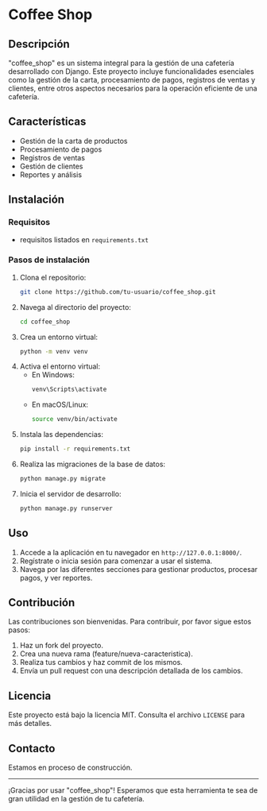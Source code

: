 # Coffee Shop

## Descripción
"coffee_shop" es un sistema integral para la gestión de una cafetería desarrollado con Django. Este proyecto incluye funcionalidades esenciales como la gestión de la carta, procesamiento de pagos, registros de ventas y clientes, entre otros aspectos necesarios para la operación eficiente de una cafetería.

## Características
- Gestión de la carta de productos
- Procesamiento de pagos
- Registros de ventas
- Gestión de clientes
- Reportes y análisis

## Instalación

### Requisitos
- requisitos listados en `requirements.txt`

### Pasos de instalación
1. Clona el repositorio:
    ```sh
    git clone https://github.com/tu-usuario/coffee_shop.git
    ```
2. Navega al directorio del proyecto:
    ```sh
    cd coffee_shop
    ```
3. Crea un entorno virtual:
    ```sh
    python -m venv venv
    ```
4. Activa el entorno virtual:
    - En Windows:
        ```sh
        venv\Scripts\activate
        ```
    - En macOS/Linux:
        ```sh
        source venv/bin/activate
        ```
5. Instala las dependencias:
    ```sh
    pip install -r requirements.txt
    ```
6. Realiza las migraciones de la base de datos:
    ```sh
    python manage.py migrate
    ```
7. Inicia el servidor de desarrollo:
    ```sh
    python manage.py runserver
    ```

## Uso
1. Accede a la aplicación en tu navegador en `http://127.0.0.1:8000/`.
2. Regístrate o inicia sesión para comenzar a usar el sistema.
3. Navega por las diferentes secciones para gestionar productos, procesar pagos, y ver reportes.

## Contribución
Las contribuciones son bienvenidas. Para contribuir, por favor sigue estos pasos:

1. Haz un fork del proyecto.
2. Crea una nueva rama (feature/nueva-caracteristica).
3. Realiza tus cambios y haz commit de los mismos.
4. Envía un pull request con una descripción detallada de los cambios.

## Licencia
Este proyecto está bajo la licencia MIT. Consulta el archivo `LICENSE` para más detalles.

## Contacto
Estamos en proceso de construcción.

---

¡Gracias por usar "coffee_shop"! Esperamos que esta herramienta te sea de gran utilidad en la gestión de tu cafetería.
